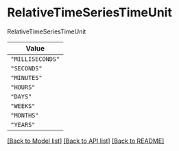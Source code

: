 # RelativeTimeSeriesTimeUnit

RelativeTimeSeriesTimeUnit

| **Value** |
| --------- |
| `"MILLISECONDS"` |
| `"SECONDS"` |
| `"MINUTES"` |
| `"HOURS"` |
| `"DAYS"` |
| `"WEEKS"` |
| `"MONTHS"` |
| `"YEARS"` |


[[Back to Model list]](../../../README.md#models-v2-link) [[Back to API list]](../../../README.md#apis-v2-link) [[Back to README]](../../../README.md)

